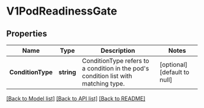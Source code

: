 # V1PodReadinessGate

## Properties
Name | Type | Description | Notes
------------ | ------------- | ------------- | -------------
**ConditionType** | **string** | ConditionType refers to a condition in the pod&#x27;s condition list with matching type. | [optional] [default to null]

[[Back to Model list]](../README.md#documentation-for-models) [[Back to API list]](../README.md#documentation-for-api-endpoints) [[Back to README]](../README.md)

